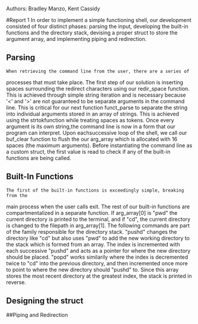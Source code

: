 Authors: Bradley Manzo, Kent Cassidy

#Report 1
	In order to implement a simple functioning shell, our development consisted
of four distinct phases: parsing the input, developing the built-in functions
and the directory stack, devising a proper struct to store the argument array,
and implementing piping and redirection.
## Parsing
	When retrieving the command line from the user, there are a series of
processes that must take place. The first step of our solution is inserting
spaces surrounding the redirect characters using our redir_space function. This
is achieved through simple string iteration and is necessary because '<' and '>'
are not guaranteed to be separate arguments in the command line. This is
critical for our next function funct_parse to separate the string into
individual arguments stored in an array of strings. This is achieved using the
strtokfunction while treating spaces as tokens. Once every argument is its own
string,the command line is now in a form that our program can interpret. Upon
eachsuccessive loop of the shell, we call our buf_clear function to flush the
our arg_array which is allocated with 16 spaces (the maximum arguments). Before
instantiating the command line as a custom struct, the first value is read to
check if any of the built-in functions are being called.
## Built-In Functions
	The first of the built-in functions is exceedingly simple, breaking from the
main process when the user calls exit. The rest of our built-in functions are
compartmentalized in a separate function. If arg_array[0] is "pwd" the current
directory is printed to the terminal, and if "cd", the current directory is
changed to the filepath in arg_array[1]. The following commands are part of the
family responsible for the directory stack. "pushd" changes the directory like
"cd" but also uses "pwd" to add the new working directory to the stack which is
formed from an array. The index is incremented with each successive "pushd" and
acts as a pointer for where the new directory should be placed. "popd" works
similarily where the index is decremented twice to "cd" into the previous
directory, and then incremented once more to point to where the new directory
should "pushd" to. Since this array stores the most recent directory at the
greatest index, the stack is printed in reverse. 
## Designing the struct

##Piping and Redirection
